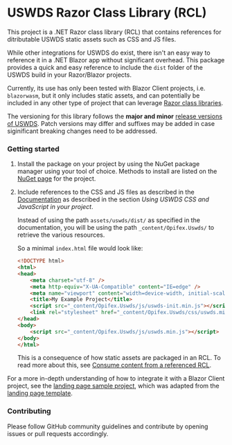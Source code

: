 # USWDS Razor Class Library (RCL)

This project is a .NET Razor class library (RCL) that contains references for ditributable USWDS static assets such as CSS and JS files.

While other integrations for USWDS do exist, there isn't an easy way to reference it in a .NET Blazor app without significant overhead. This package provides a quick and easy reference to include the `dist` folder of the USWDS build in your Razor/Blazor projects.

Currently, its use has only been tested with Blazor Client projects, i.e. `blazorwasm`, but it only includes static assets, and can potentially be included in any other type of project that can leverage [Razor class libraries](https://docs.microsoft.com/en-us/aspnet/core/razor-pages/ui-class?view=aspnetcore-6.0&tabs=visual-studio).

The versioning for this library follows the **major and minor** [release versions of USWDS](https://github.com/uswds/uswds/releases). Patch versions may differ and suffixes may be added in case siginificant breaking changes need to be addressed.

### Getting started
1. Install the package on your project by using the NuGet package manager using your tool of choice. Methods to install are listed on the [NuGet page](https://www.nuget.org/packages/Opifex.Uswds) for the project.

2. Include references to the CSS and JS files as described in the [Documentation](https://designsystem.digital.gov/documentation/developers/) as described in the section *Using USWDS CSS and JavaScript in your project*.

    Instead of using the path `assets/uswds/dist/` as specified in the documentation, you will be using the path `_content/Opifex.Uswds/` to retrieve the various resources.

    So a minimal `index.html` file would look like:

    ```html
    <!DOCTYPE html>
    <html>
    <head>
        <meta charset="utf-8" />
        <meta http-equiv="X-UA-Compatible" content="IE=edge" />
        <meta name="viewport" content="width=device-width, initial-scale=1.0">
        <title>My Example Project</title>
        <script src="_content/Opifex.Uswds/js/uswds-init.min.js"></script>
        <link rel="stylesheet" href="_content/Opifex.Uswds/css/uswds.min.css" />
    </head>
    <body>
        <script src="_content/Opifex.Uswds/js/uswds.min.js"></script>
    </body>
    </html>
    ```

    This is a consequence of how static assets are packaged in an RCL. To read more about this, see [Consume content from a referenced RCL](https://docs.microsoft.com/en-us/aspnet/core/razor-pages/ui-class?view=aspnetcore-6.0&tabs=visual-studio#consume-content-from-a-referenced-rcl).

For a more in-depth understanding of how to integrate it with a Blazor Client project, see the [landing page sample project](https://github.com/pkothare/opifex-uswds/tree/main/samples/LandingPageSample), which was adapted from the [landing page template](https://designsystem.digital.gov/templates/landing-page/).

### Contributing
Please follow GitHub community guidelines and contribute by opening issues or pull requests accordingly. 






